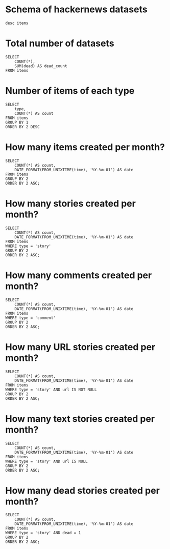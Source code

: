 # Schema of hackernews datasets

```schema
desc items
```

<DataTable
    data={schema} 
    rows=20
    rowNumbers=false
/>

# Total number of datasets

```total_items
SELECT
    COUNT(*),
    SUM(dead) AS dead_count
FROM items

```

<DataTable
    data={total_items} 
    rowNumbers=false
    rowLines=false
/>

# Number of items of each type

```items_per_type
SELECT
    type,
    COUNT(*) AS count
FROM items
GROUP BY 1
ORDER BY 2 DESC
```

<DataTable
    data={items_per_type} 
/>

# How many items created per month?

```items_per_month
SELECT
    COUNT(*) AS count,
    DATE_FORMAT(FROM_UNIXTIME(time), '%Y-%m-01') AS date
FROM items
GROUP BY 2
ORDER BY 2 ASC;
```
<LineChart data = {items_per_month} y=count x=date  />

# How many stories created per month?

```stories_per_month
SELECT
    COUNT(*) AS count,
    DATE_FORMAT(FROM_UNIXTIME(time), '%Y-%m-01') AS date
FROM items
WHERE type = 'story'
GROUP BY 2
ORDER BY 2 ASC;
```
<LineChart data = {stories_per_month} y=count x=date  />

# How many comments created per month?

```comments_per_month
SELECT
    COUNT(*) AS count,
    DATE_FORMAT(FROM_UNIXTIME(time), '%Y-%m-01') AS date
FROM items
WHERE type = 'comment'
GROUP BY 2
ORDER BY 2 ASC;
```
<LineChart data = {comments_per_month} y=count x=date  />


# How many URL stories created per month?

```url_stories_per_month
SELECT
    COUNT(*) AS count,
    DATE_FORMAT(FROM_UNIXTIME(time), '%Y-%m-01') AS date
FROM items
WHERE type = 'story' AND url IS NOT NULL
GROUP BY 2
ORDER BY 2 ASC;
```
<LineChart data = {url_stories_per_month} y=count x=date  />

# How many text stories created per month?

```text_stories_per_month
SELECT
    COUNT(*) AS count,
    DATE_FORMAT(FROM_UNIXTIME(time), '%Y-%m-01') AS date
FROM items
WHERE type = 'story' AND url IS NULL
GROUP BY 2
ORDER BY 2 ASC;
```
<LineChart data = {text_stories_per_month} y=count x=date  />

# How many dead stories created per month?

```dead_stories_per_month
SELECT
    COUNT(*) AS count,
    DATE_FORMAT(FROM_UNIXTIME(time), '%Y-%m-01') AS date
FROM items
WHERE type = 'story' AND dead = 1
GROUP BY 2
ORDER BY 2 ASC;
```
<LineChart data = {dead_stories_per_month} y=count x=date  />